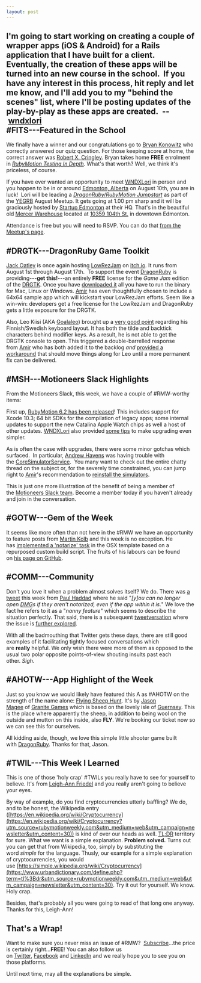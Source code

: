 ```yaml
---
layout: post
---
```


I'm going to start working on creating a couple of wrapper apps (iOS & Android) for a Rails application that I have built for a client. Eventually, the creation of these apps will be turned into an new course in the school.  If you have any interest in this process, hit reply and let me know, and I'll add you to my "behind the scenes" list, where I'll be posting updates of the play-by-play as these apps are created.  -- [wndxlori](https://twitter.com/wndxlori?utm_source=rubymotionweekly.com&utm_medium=web&utm_campaign=newsletter&utm_content=30)\
#FITS---Featured in the School
------------------------------

We finally have a winner and our congratulations go to [Bryan Konowitz](https://twitter.com/bkonowitz?utm_source=rubymotionweekly.com&utm_medium=web&utm_campaign=newsletter&utm_content=30) who correctly answered our quiz question. For those keeping score at home, the correct answer was [Robert X. Cringley](https://en.wikipedia.org/wiki/Robert_X._Cringely?utm_source=rubymotionweekly.com&utm_medium=web&utm_campaign=newsletter&utm_content=30). Bryan takes home **FREE** enrolment in *[RubyMotion Testing In Depth](https://wndx.school/p/rubymotion-testing-in-depth?utm_source=rubymotionweekly.com&utm_medium=web&utm_campaign=newsletter&utm_content=30)*. What's that worth? Well, we think it's priceless, of course.

If you have ever wanted an opportunity to meet [WNDXLori](https://twitter.com/wndxlori?utm_source=rubymotionweekly.com&utm_medium=web&utm_campaign=newsletter&utm_content=30) in person and you happen to be in or around [Edmonton, Alberta](https://goo.gl/maps/o4vraoakeWAokpyUA?utm_source=rubymotionweekly.com&utm_medium=web&utm_campaign=newsletter&utm_content=30) on August 10th, you are in luck!  Lori will be leading a *[DragonRuby/RubyMotion Jumpstart](https://yegrb.com/events/8?utm_source=rubymotionweekly.com&utm_medium=web&utm_campaign=newsletter&utm_content=30)* as part of the [YEGRB](https://yegrb.com/?utm_source=rubymotionweekly.com&utm_medium=web&utm_campaign=newsletter&utm_content=30) August Meetup. It gets going at 1.00 pm sharp and it will be graciously hosted by [Startup Edmonton](https://www.startupedmonton.com/?utm_source=rubymotionweekly.com&utm_medium=web&utm_campaign=newsletter&utm_content=30) at their HQ. That's in the beautiful old [Mercer Warehouse](http://mercerwarehouse.com/?utm_source=rubymotionweekly.com&utm_medium=web&utm_campaign=newsletter&utm_content=30) located at [10359 104th St.](https://goo.gl/maps/vEgq5NQoYB328P8X7?utm_source=rubymotionweekly.com&utm_medium=web&utm_campaign=newsletter&utm_content=30) in downtown Edmonton.

Attendance is free but you will need to RSVP. You can do that [from the Meetup's page](https://yegrb.com/events/8?utm_source=rubymotionweekly.com&utm_medium=web&utm_campaign=newsletter&utm_content=30).

#DRGTK---DragonRuby Game Toolkit
------------------------------

[Jack Oatley](https://twitter.com/f_oatley?utm_source=rubymotionweekly.com&utm_medium=web&utm_campaign=newsletter&utm_content=30) is once again hosting [LowRezJam](https://itch.io/jam/lowrezjam-2019?utm_source=rubymotionweekly.com&utm_medium=web&utm_campaign=newsletter&utm_content=30) on [itch.io](https://itch.io/?utm_source=rubymotionweekly.com&utm_medium=web&utm_campaign=newsletter&utm_content=30). It runs from August 1st through August 17th.  To support the event [DragonRuby](https://dragonruby.itch.io/?utm_source=rubymotionweekly.com&utm_medium=web&utm_campaign=newsletter&utm_content=30) is providing---**get this!**---an entirely **FREE** license for the *Game Jam* edition of the [DRGTK](https://dragonruby.itch.io/dragonruby-gtka?utm_source=rubymotionweekly.com&utm_medium=web&utm_campaign=newsletter&utm_content=30). Once you have [downloaded it](https://itch.io/jam/lowrezjam-2019/topic/512286/free-dragonruby-gtk-license-to-jam-with?utm_source=rubymotionweekly.com&utm_medium=web&utm_campaign=newsletter&utm_content=30) all you have to run the binary for Mac, Linux or Windows. [Amir](https://twitter.com/amirrajan?utm_source=rubymotionweekly.com&utm_medium=web&utm_campaign=newsletter&utm_content=30) has even thoughtfully chosen to include a 64x64 sample app which will kickstart your LowRezJam efforts. Seem like a win-win: developers get a free license for the LowRezJam and DragonRuby gets a little exposure for the DRGTK.

Also, Leo Kiisi (AKA [Goalaleo](https://twitter.com/goalaleo?utm_source=rubymotionweekly.com&utm_medium=web&utm_campaign=newsletter&utm_content=30)) brought up a [very good point](https://motioneers.slack.com/archives/C1SUQ4T0A/p1563938654003900?utm_source=rubymotionweekly.com&utm_medium=web&utm_campaign=newsletter&utm_content=30) regarding his Finnish/Swedish keyboard layout. It has both the tilde and backtick characters behind modifier keys. As a result, he is not able to get the DRGTK console to open. This triggered a double-barrelled response from [Amir](https://twitter.com/amirrajan?utm_source=rubymotionweekly.com&utm_medium=web&utm_campaign=newsletter&utm_content=30) who has both added it to the backlog *and* [provided a workaround](https://motioneers.slack.com/archives/C1SUQ4T0A/p1563938918009000?utm_source=rubymotionweekly.com&utm_medium=web&utm_campaign=newsletter&utm_content=30) that should move things along for Leo until a more permanent fix can be delivered.

#MSH---Motioneers Slack Highlights
--------------------------------

From the Motioneers Slack, this week, we have a couple of #RMW-worthy items:

First up, [RubyMotion 6.2 has been released](https://motioneers.slack.com/archives/C055RDLS0/p1564107917025600?utm_source=rubymotionweekly.com&utm_medium=web&utm_campaign=newsletter&utm_content=30)! This includes support for Xcode 10.3; 64 bit SDKs for the compilation of legacy apps; some internal updates to support the new Catalina Apple Watch chips as well a host of other updates. [WNDXLori](https://motioneers.slack.com/team/U1E9087PE?utm_source=rubymotionweekly.com&utm_medium=web&utm_campaign=newsletter&utm_content=30) also provided [some tips](https://motioneers.slack.com/archives/C055RDLS0/p1564169410027200?utm_source=rubymotionweekly.com&utm_medium=web&utm_campaign=newsletter&utm_content=30) to make upgrading even simpler.

As is often the case with upgrades, there were some minor gotchas which surfaced.  In particular, [Andrew Havens](https://motioneers.slack.com/team/U056FTZ7R?utm_source=rubymotionweekly.com&utm_medium=web&utm_campaign=newsletter&utm_content=30) was having trouble with the [CoreSimulatorService](https://motioneers.slack.com/archives/C055RDLS0/p1564186220027800?utm_source=rubymotionweekly.com&utm_medium=web&utm_campaign=newsletter&utm_content=30).  You many want to check out the entire chatty thread on the subject or, for the severely time constrained, you can jump right to [Amir](https://motioneers.slack.com/team/U07C64R8C?utm_source=rubymotionweekly.com&utm_medium=web&utm_campaign=newsletter&utm_content=30)'s recommendation to [reinstall the simulators](https://motioneers.slack.com/archives/C055RDLS0/p1564260564037600?utm_source=rubymotionweekly.com&utm_medium=web&utm_campaign=newsletter&utm_content=30).

This is just one more illustration of the benefit of being a member of the [Motioneers Slack team](https://motioneers.slack.com/?utm_source=rubymotionweekly.com&utm_medium=web&utm_campaign=newsletter&utm_content=30). Become a member today if you haven't already and join in the conversation.

#GOTW---Gem of the Week
---------------------

It seems like more often than not here in the #RMW we have an opportunity to feature posts from [Martin Kolb](https://motioneers.slack.com/team/U2T2S5KG9?utm_source=rubymotionweekly.com&utm_medium=web&utm_campaign=newsletter&utm_content=30) and this week is no exception. He has [implemented a 'notarize' task](https://motioneers.slack.com/archives/C055RS2D8/p1564397554010900?utm_source=rubymotionweekly.com&utm_medium=web&utm_campaign=newsletter&utm_content=30) in the OSX template based on a repurposed custom build script. The fruits of his labours can be found on [his page on GitHub](https://github.com/ediathome/rubymotion-templates?utm_source=rubymotionweekly.com&utm_medium=web&utm_campaign=newsletter&utm_content=30).

#COMM---Community
---------------

Don't you love it when a problem almost solves itself? We do. There was [a tweet](https://twitter.com/tapbot_paul/status/1153805577312591878?utm_source=rubymotionweekly.com&utm_medium=web&utm_campaign=newsletter&utm_content=30) this week from [Paul Haddad](https://twitter.com/tapbot_paul?utm_source=rubymotionweekly.com&utm_medium=web&utm_campaign=newsletter&utm_content=30) where he said "*[y]ou can no longer open [DMG](https://en.wikipedia.org/wiki/Apple_Disk_Image?utm_source=rubymotionweekly.com&utm_medium=web&utm_campaign=newsletter&utm_content=30)s if they aren't notarized, even if the app within it is.*" We love the fact he refers to it as a "*nanny feature*" which seems to describe the situation perfectly. That said, there is a subsequent [tweetversation](https://www.urbandictionary.com/define.php?term=Tweetversation&utm_source=rubymotionweekly.com&utm_medium=web&utm_campaign=newsletter&utm_content=30) where the issue is [further explored](https://twitter.com/tapbot_paul/status/1153820526038532101?utm_source=rubymotionweekly.com&utm_medium=web&utm_campaign=newsletter&utm_content=30).

With all the badmouthing that Twitter gets these days, there are still good examples of it facilitating tightly focused conversations which are **really** helpful. We only wish there were more of them as opposed to the usual two polar opposite points-of-view shouting insults past each other. *Sigh.*

#AHOTW---App Highlight of the Week
--------------------------------

Just so you know we would likely have featured this A as #AHOTW on the strength of the name alone: [Flying Sheep Hunt](https://jasemagee.itch.io/flying-sheep-hunt?utm_source=rubymotionweekly.com&utm_medium=web&utm_campaign=newsletter&utm_content=30). It's by [Jason Magee](https://twitter.com/jasemagee?utm_source=rubymotionweekly.com&utm_medium=web&utm_campaign=newsletter&utm_content=30) of [Granite Games](https://granitegames.gg/?utm_source=rubymotionweekly.com&utm_medium=web&utm_campaign=newsletter&utm_content=30) which is based on the lovely isle of [Guernsey](https://www.google.ca/maps/search/guernsey/@49.4697517,-2.5618423,12z?utm_source=rubymotionweekly.com&utm_medium=web&utm_campaign=newsletter&utm_content=30). This is the place where apparently the sheep, in addition to being wool on the outside and mutton on this inside, also **FLY**. We're booking our ticket now so we can see this for ourselves.

All kidding aside, though, we love this simple little shooter game built with [DragonRuby](https://dragonruby.itch.io/?utm_source=rubymotionweekly.com&utm_medium=web&utm_campaign=newsletter&utm_content=30). Thanks for that, Jason.

#TWIL---This Week I Learned
-------------------------

This is one of those 'holy crap' #TWILs you really have to see for yourself to believe. It's from [Leigh-Ann Friedel](https://twitter.com/lafriedel?utm_source=rubymotionweekly.com&utm_medium=web&utm_campaign=newsletter&utm_content=30) and you really aren't going to believe your eyes.

By way of example, do you find cryptocurrencies utterly baffling? We do, and to be honest, the Wikipedia entry ([https://en.wikipedia.org/wiki/Cryptocurrency](https://en.wikipedia.org/wiki/Cryptocurrency?utm_source=rubymotionweekly.com&utm_medium=web&utm_campaign=newsletter&utm_content=30)) is kind of over our heads as well. [TL;DR](https://www.urbandictionary.com/define.php?term=tl%3Bdr&utm_source=rubymotionweekly.com&utm_medium=web&utm_campaign=newsletter&utm_content=30) territory for sure. What we want is a simple explanation. **Problem solved.** Turns out you can get that from Wikipedia, too, simply by substituting the word *simple* for the language. Thusly, our example for a simple explanation of cryptocurrencies, you would use [https://simple.wikipedia.org/wiki/Cryptocurrency](https://www.urbandictionary.com/define.php?term=tl%3Bdr&utm_source=rubymotionweekly.com&utm_medium=web&utm_campaign=newsletter&utm_content=30). Try it out for yourself. We know. Holy crap.

Besides, that's probably all you were going to read of that long one anyway. Thanks for this, Leigh-Ann!

That's a Wrap!
--------------

Want to make sure you never miss an issue of #RMW?  [Subscribe](https://www.getdrip.com/forms/482172082/submissions/new?utm_source=rubymotionweekly.com&utm_medium=web&utm_campaign=newsletter&utm_content=30)...the price is certainly right...**FREE**! You can also follow us on [Twitter](https://twitter.com/wndxschool?utm_source=rubymotionweekly.com&utm_medium=web&utm_campaign=newsletter&utm_content=30), [Facebook](https://www.facebook.com/wndxschool?utm_source=rubymotionweekly.com&utm_medium=web&utm_campaign=newsletter&utm_content=30) and [LinkedIn](https://www.linkedin.com/company/wndxschool?utm_source=rubymotionweekly.com&utm_medium=web&utm_campaign=newsletter&utm_content=30) and we really hope you to see you on those platforms.

Until next time, may all the explanations be simple.